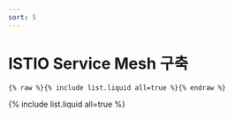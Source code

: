 ```yaml
---
sort: 5
---
```


# ISTIO Service Mesh 구축

```
{% raw %}{% include list.liquid all=true %}{% endraw %}
```

{% include list.liquid all=true %}
